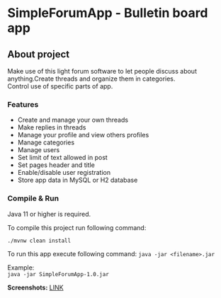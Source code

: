 # SimpleForumApp - Bulletin board app


## About project

Make use of this light forum software to let people discuss about anything.Create threads and organize them in categories.   
Control use of specific parts of app.

### Features

- Create and manage your own threads
- Make replies in threads
- Manage your profile and view others profiles
- Manage categories
- Manage users
- Set limit of text allowed in post
- Set pages header and title
- Enable/disable user registration
- Store app data in MySQL or H2 database


### Compile & Run

Java 11 or higher is required.

To compile this project run following command:

`./mvnw clean install`

To run this app execute following command:
`java -jar <filename>.jar`

Example:  
`java -jar SimpleForumApp-1.0.jar`  

**Screenshots:** [LINK](https://www.maciejnierzwicki.pl/projects/simpleforumapp/)
